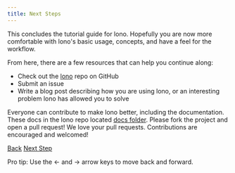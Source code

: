 ```yaml
---
title: Next Steps
---
```


This concludes the tutorial guide for lono. Hopefully you are now more comfortable with lono's basic usage, concepts, and have a feel for the workflow.

From here, there are a few resources that can help you continue along:

* Check out the [lono](https://github.com/tongueroo/lono) repo on GitHub
* Submit an issue
* Write a blog post describing how you are using lono, or an interesting problem lono has allowed you to solve

Everyone can contribute to make lono better, including the documentation. These docs in the lono repo located [docs folder](https://github.com/tongueroo/lono/tree/master/docs). Please fork the project and open a pull request!  We love your pull requests. Contributions are encouraged and welcomed!

<a id="prev" class="btn btn-basic" href="{% link _docs/lono-help.md %}">Back</a>
<a id="next" class="btn btn-primary" href="{% link examples.md %}">Next Step</a>
<p class="keyboard-tip">Pro tip: Use the <- and -> arrow keys to move back and forward.</p>

